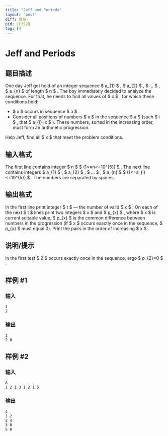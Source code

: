 ```yaml
---
title: "Jeff and Periods"
layout: "post"
diff: 普及-
pid: CF352B
tag: []
---
```


# Jeff and Periods

## 题目描述

One day Jeff got hold of an integer sequence $ a_{1} $ , $ a_{2} $ , $ ... $ , $ a_{n} $ of length $ n $ . The boy immediately decided to analyze the sequence. For that, he needs to find all values of $ x $ , for which these conditions hold:

- $ x $ occurs in sequence $ a $ .
- Consider all positions of numbers $ x $ in the sequence $ a $ (such $ i $ , that $ a_{i}=x $ ). These numbers, sorted in the increasing order, must form an arithmetic progression.

Help Jeff, find all $ x $ that meet the problem conditions.

## 输入格式

The first line contains integer $ n $ $ (1<=n<=10^{5}) $ . The next line contains integers $ a_{1} $ , $ a_{2} $ , $ ... $ , $ a_{n} $ $ (1<=a_{i}<=10^{5}) $ . The numbers are separated by spaces.

## 输出格式

In the first line print integer $ t $ — the number of valid $ x $ . On each of the next $ t $ lines print two integers $ x $ and $ p_{x} $ , where $ x $ is current suitable value, $ p_{x} $ is the common difference between numbers in the progression (if $ x $ occurs exactly once in the sequence, $ p_{x} $ must equal 0). Print the pairs in the order of increasing $ x $ .

## 说明/提示

In the first test $ 2 $ occurs exactly once in the sequence, ergo $ p_{2}=0 $ .

## 样例 #1

### 输入

```
1
2

```

### 输出

```
1
2 0

```

## 样例 #2

### 输入

```
8
1 2 1 3 1 2 1 5

```

### 输出

```
4
1 2
2 4
3 0
5 0

```

